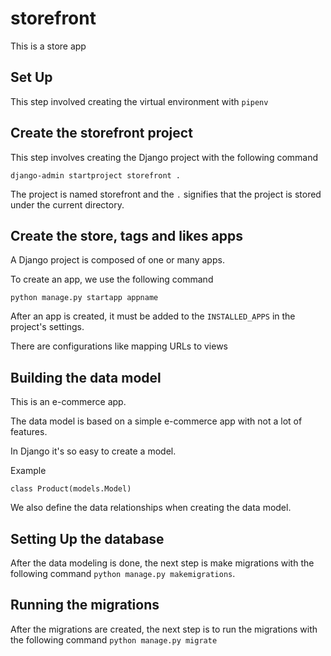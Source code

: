 # storefront

This is a store app 

## Set Up

This step involved creating the virtual environment with `pipenv`

## Create the storefront project

This step involves creating the Django project with the following command

`django-admin startproject storefront .`

The project is named storefront and the `.` signifies that the project is stored under the current directory.

## Create the store, tags and likes apps

A Django project is composed of one or many apps.

To create an app, we use the following command

`python manage.py startapp appname`

After an app is created, it must be added to the `INSTALLED_APPS` in the project's settings.

There are configurations like mapping URLs to views 

## Building the data model

This is an e-commerce app.

The data model is based on a simple e-commerce app with not a lot of features.

In Django it's so easy to create a model. 

Example

`class Product(models.Model)`

We also define the data relationships when creating the data model.

## Setting Up the database

After the data modeling is done, the next step is make migrations with the following command 
`python manage.py makemigrations`.

## Running the migrations

After the migrations are created, the next step is to run the migrations with the following command
`python manage.py migrate`


